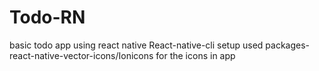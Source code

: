 # Todo-RN
basic todo app using react native
React-native-cli setup
used packages- react-native-vector-icons/Ionicons for the icons in app
